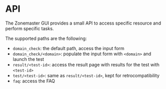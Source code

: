 # API

The Zonemaster GUI provides a small API to access specific resource and perform
specific tasks.

The supported paths are the following:

* `domain_check`: the default path, access the input form
* `domain_check/<domain>`: populate the input form with `<domain>` and launch
  the test
* `result/<test-id>`: access the result page with results for the test with
  `<test-id>`
* `test/<test-id>`: same as `result/<test-id>`, kept for retrocompatibility
* `faq`: access the FAQ

